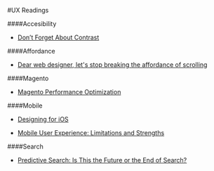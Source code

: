 #UX Readings

####Accesibility 

- [Don’t Forget About Contrast](http://alistapart.com/blog/post/dont-forget-about-contrast)

####Affordance

- [Dear web designer, let's stop breaking the affordance of scrolling](https://medium.com/user-experience-design-1/dear-web-designer-let-s-stop-breaking-the-affordance-of-scrolling-fe8bf258df7b)

####Magento

- [Magento Performance Optimization](http://www.ecommercepartners.net/Services/Ecommerce-Solutions/Magento-Optimization.shtml)

####Mobile

- [Designing for iOS](https://developer.apple.com/library/ios/documentation/UserExperience/Conceptual/MobileHIG/)

- [Mobile User Experience: Limitations and Strengths](http://www.nngroup.com/articles/mobile-ux/?utm_source=Alertbox&utm_campaign=205de653eb-Mobile_UX_long_04_20_2015&utm_medium=email&utm_term=0_7f29a2b335-205de653eb-40130481)

####Search

- [Predictive Search: Is This the Future or the End of Search?](http://www.wordstream.com/blog/ws/2013/06/24/predictive-search)
